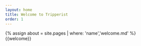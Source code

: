```yaml
---
layout: home
title: Welcome to Tripperist
order: 1
---
```


{% assign about = site.pages | where: 'name','welcome.md' %}
{{welcome}}
